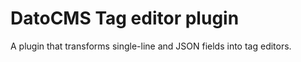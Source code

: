 # DatoCMS Tag editor plugin

A plugin that transforms single-line and JSON fields into tag editors.

